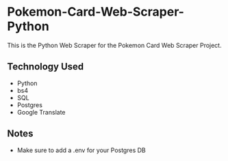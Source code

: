 # Pokemon-Card-Web-Scraper-Python

This is the Python Web Scraper for the Pokemon Card Web Scraper Project.

## Technology Used
- Python
- bs4
- SQL
- Postgres
- Google Translate

## Notes
- Make sure to add a .env for your Postgres DB
